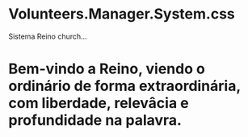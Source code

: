 # Volunteers.Manager.System.css
Sistema Reino church...
<br>
<h1>Bem-vindo a Reino, viendo o ordinário de forma extraordinária, 
      com liberdade, relevâcia e profundidade na palavra.</h1>

